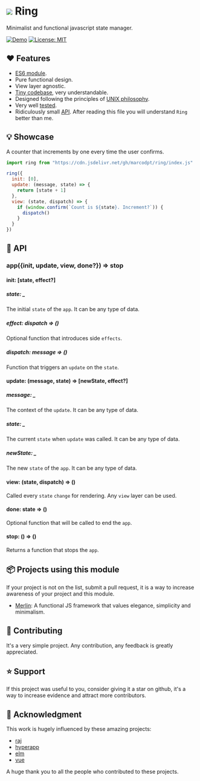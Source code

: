 # ![](favicon.ico) Ring

Minimalist and functional javascript state manager.

  [![Demo](https://img.shields.io/badge/Demo-blue)](https://marcodpt.github.io/ring/)
  [![License: MIT](https://img.shields.io/badge/License-MIT-yellow.svg)](https://opensource.org/licenses/MIT)

## ❤️ Features
 - [ES6 module](https://github.com/marcodpt/ring/blob/main/index.js).
 - Pure functional design.
 - View layer agnostic.
 - [Tiny codebase](https://github.com/marcodpt/ring/blob/main/src/index.js),
very understandable.
 - Designed following the principles of
[UNIX philosophy](https://en.wikipedia.org/wiki/Unix_philosophy).
 - Very well [tested](https://marcodpt.github.io/ring/tests/).
 - Ridiculously small [API](#-api). After reading this file you will
understand `Ring` better than me.

## 💡 Showcase
A counter that increments by one every time the user confirms.

```js
import ring from "https://cdn.jsdelivr.net/gh/marcodpt/ring/index.js"

ring({
  init: [0],
  update: (message, state) => {
    return [state + 1]
  },
  view: (state, dispatch) => {
    if (window.confirm(`Count is ${state}. Increment?`)) {
      dispatch()
    }
  }
})
```

## 📖 API

### app({init, update, view, done?}) => stop

#### init: [state, effect?]
##### state: _
The initial `state` of the `app`. It can be any type of data.

##### effect: dispatch => ()
Optional function that introduces side `effects`.

##### dispatch: message => ()
Function that triggers an `update` on the `state`. 

#### update: (message, state) => [newState, effect?]
##### message: _
The context of the `update`. It can be any type of data.

##### state: _
The current `state` when `update` was called. It can be any type of data.

##### newState: _
The new `state` of the `app`. It can be any type of data.

#### view: (state, dispatch) => ()
Called every `state` `change` for rendering.
Any `view` layer can be used.

#### done: state => ()
Optional function that will be called to end the `app`.

#### stop: () => ()
Returns a function that stops the `app`.

## 📦 Projects using this module
If your project is not on the list, submit a pull request, it is a way to
increase awareness of your project and this module.

 - [Merlin](https://github.com/marcodpt/merlin): A functional JS framework that
values elegance, simplicity and minimalism. 

## 🤝 Contributing
It's a very simple project.
Any contribution, any feedback is greatly appreciated.

## ⭐ Support
If this project was useful to you, consider giving it a star on github, it's a
way to increase evidence and attract more contributors.

## 🙏 Acknowledgment
This work is hugely influenced by these amazing projects:
 - [raj](https://github.com/andrejewski/raj)
 - [hyperapp](https://github.com/jorgebucaran/hyperapp)
 - [elm](https://github.com/elm)
 - [vue](https://github.com/vuejs/vue)

A huge thank you to all the people who contributed to these projects.
